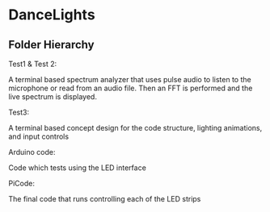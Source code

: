 # DanceLights

## Folder Hierarchy

Test1 & Test 2:

A terminal based spectrum analyzer that uses pulse audio to listen to the microphone or read from an audio file. Then an FFT is performed and the live spectrum is displayed.

Test3:

A terminal based concept design for the code structure, lighting animations, and input controls

Arduino code:

Code which tests using the LED interface

PiCode:

The final code that runs controlling each of the LED strips


